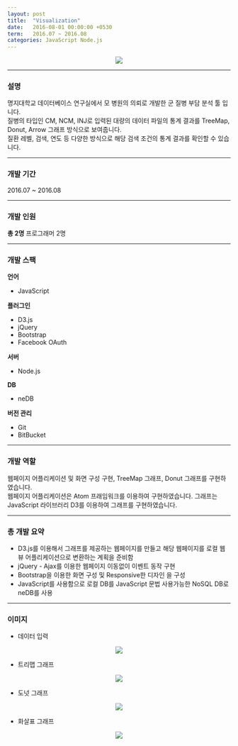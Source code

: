 ```yaml
---
layout: post
title:  "Visualization"
date:   2016-08-01 00:00:00 +0530
term:   2016.07 ~ 2016.08
categories: JavaScript Node.js
---
```

  

<center><a href="https://classrabbit.github.io/assets/image/project/visualization/treemap.png" target="_blank"><img class="post-img" src="https://classrabbit.github.io/assets/image/project/visualization/treemap.png"></a></center>
  

---
### 설명
명지대학교 데이터베이스 연구실에서 모 병원의 의뢰로 개발한 군 질병 부담 분석 툴 입니다.  
질병의 타입인 CM, NCM, INJ로 입력된 대량의 데이터 파일의 통계 결과를 TreeMap, Donut, Arrow 그래프 방식으로 보여줍니다.  
질환 레벨, 검색, 연도 등 다양한 방식으로 해당 검색 조건의 통계 결과를 확인할 수 있습니다.

---
### 개발 기간
2016.07 ~ 2016.08

---
### 개발 인원
**총 2명**
프로그래머 2명

---
### 개발 스팩
**언어**
* JavaScript  

**플러그인**  
* D3.js
* jQuery
* Bootstrap
* Facebook OAuth

**서버**
* Node.js

**DB**
* neDB

**버전 관리**  
* Git
* BitBucket

---
### 개발 역할
웹페이지 어플리케이션 및 화면 구성 구현, TreeMap 그래프, Donut 그래프를 구현하였습니다.  
웹페이지 어플리케이션은 Atom 프래임워크를 이용하여 구현하였습니다.
그래프는 JavaScript 라이브러리 D3를 이용하여 그래프를 구현하였습니다. 

---
### 총 개발 요약
* D3.js를 이용해서 그래프를 제공하는 웹페이지를 만들고 해당 웹페이지를 로컬 웹뷰 어플리케이션으로 변환하는 계획을 준비함
* jQuery - Ajax를 이용한 웹페이지 이동없이 이벤트 동작 구현
* Bootstrap을 이용한 화면 구성 및 Responsive한 디자인 을 구성
* JavaScript를 사용함으로 로컬 DB를 JavaScript 문법 사용가능한 NoSQL DB로 neDB를 사용


---
### 이미지

* 데이터 입력
<center><a href="https://classrabbit.github.io/assets/image/project/visualization/input.png" target="_blank"><img class="post-img" src="https://classrabbit.github.io/assets/image/project/visualization/input.png"></a></center>

* 트리맵 그래프
<center><a href="https://classrabbit.github.io/assets/image/project/visualization/treemap.png" target="_blank"><img class="post-img" src="https://classrabbit.github.io/assets/image/project/visualization/treemap.png"></a></center>

* 도넛 그래프
<center><a href="https://classrabbit.github.io/assets/image/project/visualization/donut.png" target="_blank"><img class="post-img" src="https://classrabbit.github.io/assets/image/project/visualization/donut.png"></a></center>

* 화살표 그래프
<center><a href="https://classrabbit.github.io/assets/image/project/visualization/arrow.png" target="_blank"><img class="post-img" src="https://classrabbit.github.io/assets/image/project/visualization/arrow.png"></a></center>

[url-github]: https://github.com/ClassRabbit/WithMe
[url-play]: https://www.youtube.com/watch?v=MK1WQb5gSS8

